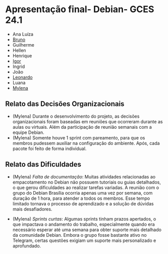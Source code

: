 # Apresentação final- Debian- GCES 24.1


- Ana Luíza
- [Bruno](https://mylena-angelica.github.io/Debian-GCES-24.1/entrega-final/bruno5/)
- Guilherme
- Hellen
- Henrique
- [Igor](https://mylena-angelica.github.io/Debian-GCES-24.1/entrega-final/igor5/)
- Ingrid
- João
- [Leonardo](https://mylena-angelica.github.io/Debian-GCES-24.1/entrega-final/leonardo5/)
- Luana
- [Mylena](https://mylena-angelica.github.io/Debian-GCES-24.1/entrega-final/mylena5/)

## Relato das Decisões Organizacionais
- (Mylena) Durante o desenvolvimento do projeto, as decisões organizacionais foram baseadas em reuniões que ocorreram durante as aulas ou virtuais. Além da participação de reunião semanais com a equipe Debian.
- (Mylena) Somente houve 1 sprint com pareamento, para que os membros pudessem auxiliar na configuração do ambiente. Após, cada pacote foi feito de forma individual.

## Relato das Dificuldades
- (Mylena) *Falta de documentação*: Muitas atividades relacionadas ao empacotamento no Debian não possuem tutoriais ou guias detalhados, o que gerou dificuldades ao realizar tarefas variadas. A reunião com o grupo do Debian Brasília ocorria apenas uma vez por semana, com duração de 1 hora, para atender a todos os membros. Esse tempo limitado tornava o processo de aprendizado e a solução de dúvidas mais desafiadores.

- (Mylena) *Sprints curtas*: Algumas sprints tinham prazos apertados, o que impactava o andamento do trabalho, especialmente quando era necessário esperar até uma semana para obter suporte mais detalhado da comunidade Debian. Embora o grupo fosse bastante ativo no Telegram, certas questões exigiam um suporte mais personalizado e aprofundado.
 
